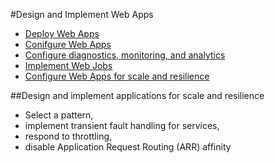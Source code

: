 #Design and Implement Web Apps

  * [Deploy Web Apps](DesignAndImplementWebApps/deploy-web-apps.md)
  * [Conifgure Web Apps](DesignAndImplementWebApps/configure-web-apps.md)
  * [Configure diagnostics, monitoring, and analytics](DesignAndImplementWebApps/configure-telemetry.md)
  * [Implement Web Jobs](DesignAndImplmentWebApps/implement-web-jobs.md)
  * [Configure Web Apps for scale and resilience](DesignAndImplmentWebApps/configure-scale-and-resilience.md)

##Design and implement applications for scale and resilience
  * Select a pattern, 
  * implement transient fault handling for services, 
  * respond to throttling, 
  * disable Application Request Routing (ARR) affinity